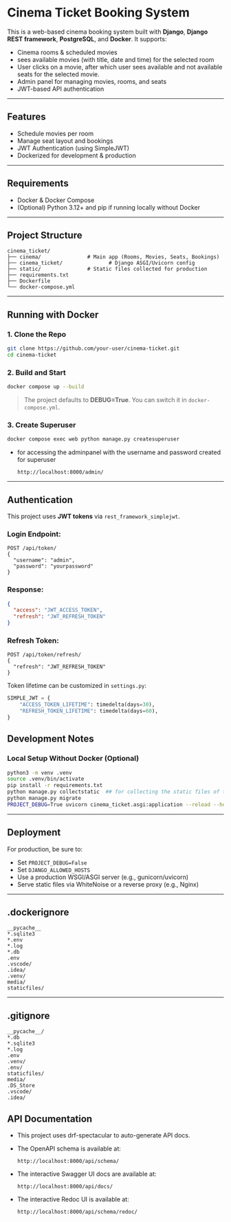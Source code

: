 # Cinema Ticket Booking System

This is a web-based cinema booking system built with **Django**, **Django REST framework**, **PostgreSQL**, and **Docker**. It supports:

* Cinema rooms & scheduled movies
* sees available movies (with title, date and time) for the selected room
* User clicks on a movie, after which user sees available and not available seats for the selected
movie.
* Admin panel for managing movies, rooms, and seats
* JWT-based API authentication

---

## Features

* Schedule movies per room
* Manage seat layout and bookings
* JWT Authentication (using SimpleJWT)
* Dockerized for development & production

---

## Requirements

* Docker & Docker Compose
* (Optional) Python 3.12+ and pip if running locally without Docker

---

## Project Structure

```
cinema_ticket/
├── cinema/               # Main app (Rooms, Movies, Seats, Bookings)
├── cinema_ticket/               # Django ASGI/Uvicorn config
├── static/               # Static files collected for production
├── requirements.txt
├── Dockerfile
└── docker-compose.yml
```

---

## Running with Docker

### 1. Clone the Repo

```bash
git clone https://github.com/your-user/cinema-ticket.git
cd cinema-ticket
```

### 2. Build and Start

```bash
docker compose up --build
```

> The project defaults to **DEBUG=True**. You can switch it in `docker-compose.yml`.

### 3. Create Superuser

```bash
docker compose exec web python manage.py createsuperuser
```
* for accessing the adminpanel with the username and password created for superuser
      
      http://localhost:8000/admin/ 
     
---

## Authentication

This project uses **JWT tokens** via `rest_framework_simplejwt`.

### Login Endpoint:

```http
POST /api/token/
{
  "username": "admin",
  "password": "yourpassword"
}
```

### Response:

```json
{
  "access": "JWT_ACCESS_TOKEN",
  "refresh": "JWT_REFRESH_TOKEN"
}
```

### Refresh Token:

```http
POST /api/token/refresh/
{
  "refresh": "JWT_REFRESH_TOKEN"
}
```

Token lifetime can be customized in `settings.py`:

```python
SIMPLE_JWT = {
    "ACCESS_TOKEN_LIFETIME": timedelta(days=30),
    "REFRESH_TOKEN_LIFETIME": timedelta(days=60),
}
```

## Development Notes

### Local Setup Without Docker (Optional)

```bash
python3 -m venv .venv
source .venv/bin/activate
pip install -r requirements.txt
python manage.py collectstatic  ## for collecting the static files of the adminpanel
python manage.py migrate
PROJECT_DEBUG=True uvicorn cinema_ticket.asgi:application --reload --host 0.0.0.0 --port 8000
```

---

## Deployment

For production, be sure to:

* Set `PROJECT_DEBUG=False`
* Set `DJANGO_ALLOWED_HOSTS`
* Use a production WSGI/ASGI server (e.g., gunicorn/uvicorn)
* Serve static files via WhiteNoise or a reverse proxy (e.g., Nginx)

---

## .dockerignore

```dockerignore
__pycache__
*.sqlite3
*.env
*.log
*.db
.env
.vscode/
.idea/
.venv/
media/
staticfiles/
```

---

## .gitignore

```gitignore
__pycache__/
*.db
*.sqlite3
*.log
.env
.venv/
.env/
staticfiles/
media/
.DS_Store
.vscode/
.idea/
```

## API Documentation
* This project uses drf-spectacular to auto-generate API docs.

* The OpenAPI schema is available at:

      http://localhost:8000/api/schema/

* The interactive Swagger UI docs are available at:
      
      http://localhost:8000/api/docs/

* The interactive Redoc UI is available at:
        
      http://localhost:8000/api/schema/redoc/

